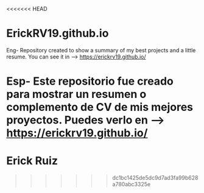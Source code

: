 <<<<<<< HEAD
# ErickRV19.github.io
Eng- Repository created to show a summary of my best projects and a little resume. You can see it in  -->  https://erickrv19.github.io/

Esp- Este repositorio fue creado para mostrar un resumen o complemento de CV de mis mejores proyectos. Puedes verlo en -->  https://erickrv19.github.io/
=======
# Erick Ruiz
>>>>>>> dc1bc1425de5dc9d7ad3fa99b628a780abc3325e
